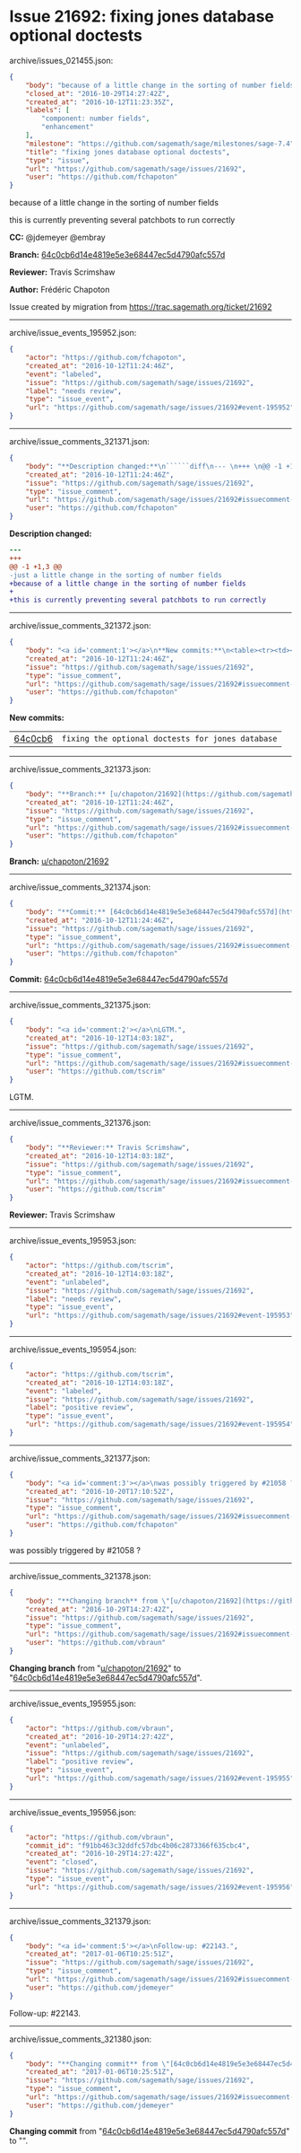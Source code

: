 # Issue 21692: fixing jones database optional doctests

archive/issues_021455.json:
```json
{
    "body": "because of a little change in the sorting of number fields\n\nthis is currently preventing several patchbots to run correctly\n\n**CC:**  @jdemeyer @embray\n\n**Branch:** [64c0cb6d14e4819e5e3e68447ec5d4790afc557d](https://github.com/sagemath/sagetrac-mirror/commit/64c0cb6d14e4819e5e3e68447ec5d4790afc557d)\n\n**Reviewer:** Travis Scrimshaw\n\n**Author:** Fr\u00e9d\u00e9ric Chapoton\n\nIssue created by migration from https://trac.sagemath.org/ticket/21692\n\n",
    "closed_at": "2016-10-29T14:27:42Z",
    "created_at": "2016-10-12T11:23:35Z",
    "labels": [
        "component: number fields",
        "enhancement"
    ],
    "milestone": "https://github.com/sagemath/sage/milestones/sage-7.4",
    "title": "fixing jones database optional doctests",
    "type": "issue",
    "url": "https://github.com/sagemath/sage/issues/21692",
    "user": "https://github.com/fchapoton"
}
```
because of a little change in the sorting of number fields

this is currently preventing several patchbots to run correctly

**CC:**  @jdemeyer @embray

**Branch:** [64c0cb6d14e4819e5e3e68447ec5d4790afc557d](https://github.com/sagemath/sagetrac-mirror/commit/64c0cb6d14e4819e5e3e68447ec5d4790afc557d)

**Reviewer:** Travis Scrimshaw

**Author:** Frédéric Chapoton

Issue created by migration from https://trac.sagemath.org/ticket/21692





---

archive/issue_events_195952.json:
```json
{
    "actor": "https://github.com/fchapoton",
    "created_at": "2016-10-12T11:24:46Z",
    "event": "labeled",
    "issue": "https://github.com/sagemath/sage/issues/21692",
    "label": "needs review",
    "type": "issue_event",
    "url": "https://github.com/sagemath/sage/issues/21692#event-195952"
}
```



---

archive/issue_comments_321371.json:
```json
{
    "body": "**Description changed:**\n``````diff\n--- \n+++ \n@@ -1 +1,3 @@\n-just a little change in the sorting of number fields\n+because of a little change in the sorting of number fields\n+\n+this is currently preventing several patchbots to run correctly\n``````\n",
    "created_at": "2016-10-12T11:24:46Z",
    "issue": "https://github.com/sagemath/sage/issues/21692",
    "type": "issue_comment",
    "url": "https://github.com/sagemath/sage/issues/21692#issuecomment-321371",
    "user": "https://github.com/fchapoton"
}
```

**Description changed:**
``````diff
--- 
+++ 
@@ -1 +1,3 @@
-just a little change in the sorting of number fields
+because of a little change in the sorting of number fields
+
+this is currently preventing several patchbots to run correctly
``````




---

archive/issue_comments_321372.json:
```json
{
    "body": "<a id='comment:1'></a>\n**New commits:**\n<table><tr><td><a href=\"https://github.com/sagemath/sagetrac-mirror/commit/64c0cb6d14e4819e5e3e68447ec5d4790afc557d\">64c0cb6</a></td><td><code>fixing the optional doctests for jones database</code></td></tr></table>\n",
    "created_at": "2016-10-12T11:24:46Z",
    "issue": "https://github.com/sagemath/sage/issues/21692",
    "type": "issue_comment",
    "url": "https://github.com/sagemath/sage/issues/21692#issuecomment-321372",
    "user": "https://github.com/fchapoton"
}
```

<a id='comment:1'></a>
**New commits:**
<table><tr><td><a href="https://github.com/sagemath/sagetrac-mirror/commit/64c0cb6d14e4819e5e3e68447ec5d4790afc557d">64c0cb6</a></td><td><code>fixing the optional doctests for jones database</code></td></tr></table>




---

archive/issue_comments_321373.json:
```json
{
    "body": "**Branch:** [u/chapoton/21692](https://github.com/sagemath/sagetrac-mirror/tree/u/chapoton/21692)",
    "created_at": "2016-10-12T11:24:46Z",
    "issue": "https://github.com/sagemath/sage/issues/21692",
    "type": "issue_comment",
    "url": "https://github.com/sagemath/sage/issues/21692#issuecomment-321373",
    "user": "https://github.com/fchapoton"
}
```

**Branch:** [u/chapoton/21692](https://github.com/sagemath/sagetrac-mirror/tree/u/chapoton/21692)



---

archive/issue_comments_321374.json:
```json
{
    "body": "**Commit:** [64c0cb6d14e4819e5e3e68447ec5d4790afc557d](https://github.com/sagemath/sagetrac-mirror/commit/64c0cb6d14e4819e5e3e68447ec5d4790afc557d)",
    "created_at": "2016-10-12T11:24:46Z",
    "issue": "https://github.com/sagemath/sage/issues/21692",
    "type": "issue_comment",
    "url": "https://github.com/sagemath/sage/issues/21692#issuecomment-321374",
    "user": "https://github.com/fchapoton"
}
```

**Commit:** [64c0cb6d14e4819e5e3e68447ec5d4790afc557d](https://github.com/sagemath/sagetrac-mirror/commit/64c0cb6d14e4819e5e3e68447ec5d4790afc557d)



---

archive/issue_comments_321375.json:
```json
{
    "body": "<a id='comment:2'></a>\nLGTM.",
    "created_at": "2016-10-12T14:03:18Z",
    "issue": "https://github.com/sagemath/sage/issues/21692",
    "type": "issue_comment",
    "url": "https://github.com/sagemath/sage/issues/21692#issuecomment-321375",
    "user": "https://github.com/tscrim"
}
```

<a id='comment:2'></a>
LGTM.



---

archive/issue_comments_321376.json:
```json
{
    "body": "**Reviewer:** Travis Scrimshaw",
    "created_at": "2016-10-12T14:03:18Z",
    "issue": "https://github.com/sagemath/sage/issues/21692",
    "type": "issue_comment",
    "url": "https://github.com/sagemath/sage/issues/21692#issuecomment-321376",
    "user": "https://github.com/tscrim"
}
```

**Reviewer:** Travis Scrimshaw



---

archive/issue_events_195953.json:
```json
{
    "actor": "https://github.com/tscrim",
    "created_at": "2016-10-12T14:03:18Z",
    "event": "unlabeled",
    "issue": "https://github.com/sagemath/sage/issues/21692",
    "label": "needs review",
    "type": "issue_event",
    "url": "https://github.com/sagemath/sage/issues/21692#event-195953"
}
```



---

archive/issue_events_195954.json:
```json
{
    "actor": "https://github.com/tscrim",
    "created_at": "2016-10-12T14:03:18Z",
    "event": "labeled",
    "issue": "https://github.com/sagemath/sage/issues/21692",
    "label": "positive review",
    "type": "issue_event",
    "url": "https://github.com/sagemath/sage/issues/21692#event-195954"
}
```



---

archive/issue_comments_321377.json:
```json
{
    "body": "<a id='comment:3'></a>\nwas possibly triggered by #21058 ?",
    "created_at": "2016-10-20T17:10:52Z",
    "issue": "https://github.com/sagemath/sage/issues/21692",
    "type": "issue_comment",
    "url": "https://github.com/sagemath/sage/issues/21692#issuecomment-321377",
    "user": "https://github.com/fchapoton"
}
```

<a id='comment:3'></a>
was possibly triggered by #21058 ?



---

archive/issue_comments_321378.json:
```json
{
    "body": "**Changing branch** from \"[u/chapoton/21692](https://github.com/sagemath/sagetrac-mirror/tree/u/chapoton/21692)\" to \"[64c0cb6d14e4819e5e3e68447ec5d4790afc557d](https://github.com/sagemath/sagetrac-mirror/commit/64c0cb6d14e4819e5e3e68447ec5d4790afc557d)\".",
    "created_at": "2016-10-29T14:27:42Z",
    "issue": "https://github.com/sagemath/sage/issues/21692",
    "type": "issue_comment",
    "url": "https://github.com/sagemath/sage/issues/21692#issuecomment-321378",
    "user": "https://github.com/vbraun"
}
```

**Changing branch** from "[u/chapoton/21692](https://github.com/sagemath/sagetrac-mirror/tree/u/chapoton/21692)" to "[64c0cb6d14e4819e5e3e68447ec5d4790afc557d](https://github.com/sagemath/sagetrac-mirror/commit/64c0cb6d14e4819e5e3e68447ec5d4790afc557d)".



---

archive/issue_events_195955.json:
```json
{
    "actor": "https://github.com/vbraun",
    "created_at": "2016-10-29T14:27:42Z",
    "event": "unlabeled",
    "issue": "https://github.com/sagemath/sage/issues/21692",
    "label": "positive review",
    "type": "issue_event",
    "url": "https://github.com/sagemath/sage/issues/21692#event-195955"
}
```



---

archive/issue_events_195956.json:
```json
{
    "actor": "https://github.com/vbraun",
    "commit_id": "f91bb463c32ddfc57dbc4b06c2873366f635cbc4",
    "created_at": "2016-10-29T14:27:42Z",
    "event": "closed",
    "issue": "https://github.com/sagemath/sage/issues/21692",
    "type": "issue_event",
    "url": "https://github.com/sagemath/sage/issues/21692#event-195956"
}
```



---

archive/issue_comments_321379.json:
```json
{
    "body": "<a id='comment:5'></a>\nFollow-up: #22143.",
    "created_at": "2017-01-06T10:25:51Z",
    "issue": "https://github.com/sagemath/sage/issues/21692",
    "type": "issue_comment",
    "url": "https://github.com/sagemath/sage/issues/21692#issuecomment-321379",
    "user": "https://github.com/jdemeyer"
}
```

<a id='comment:5'></a>
Follow-up: #22143.



---

archive/issue_comments_321380.json:
```json
{
    "body": "**Changing commit** from \"[64c0cb6d14e4819e5e3e68447ec5d4790afc557d](https://github.com/sagemath/sagetrac-mirror/commit/64c0cb6d14e4819e5e3e68447ec5d4790afc557d)\" to \"\".",
    "created_at": "2017-01-06T10:25:51Z",
    "issue": "https://github.com/sagemath/sage/issues/21692",
    "type": "issue_comment",
    "url": "https://github.com/sagemath/sage/issues/21692#issuecomment-321380",
    "user": "https://github.com/jdemeyer"
}
```

**Changing commit** from "[64c0cb6d14e4819e5e3e68447ec5d4790afc557d](https://github.com/sagemath/sagetrac-mirror/commit/64c0cb6d14e4819e5e3e68447ec5d4790afc557d)" to "".
